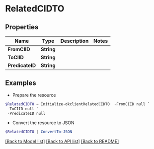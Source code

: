 # RelatedCIDTO
## Properties

Name | Type | Description | Notes
------------ | ------------- | ------------- | -------------
**FromCIID** | **String** |  | 
**ToCIID** | **String** |  | 
**PredicateID** | **String** |  | 

## Examples

- Prepare the resource
```powershell
$RelatedCIDTO = Initialize-okclientRelatedCIDTO  -FromCIID null `
 -ToCIID null `
 -PredicateID null
```

- Convert the resource to JSON
```powershell
$RelatedCIDTO | ConvertTo-JSON
```

[[Back to Model list]](../README.md#documentation-for-models) [[Back to API list]](../README.md#documentation-for-api-endpoints) [[Back to README]](../README.md)

